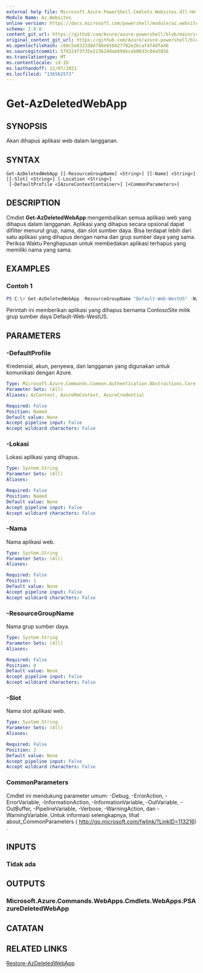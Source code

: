 ```yaml
---
external help file: Microsoft.Azure.PowerShell.Cmdlets.Websites.dll-Help.xml
Module Name: Az.Websites
online version: https://docs.microsoft.com/powershell/module/az.websites/get-azdeletedwebapp
schema: 2.0.0
content_git_url: https://github.com/Azure/azure-powershell/blob/main/src/Websites/Websites/help/Get-AzDeletedWebApp.md
original_content_git_url: https://github.com/Azure/azure-powershell/blob/main/src/Websites/Websites/help/Get-AzDeletedWebApp.md
ms.openlocfilehash: c88c5e8322d84786eb58427782e26caf4f4dfa46
ms.sourcegitcommit: 579224f3f35e223624deb694bceb0033c84a5856
ms.translationtype: MT
ms.contentlocale: id-ID
ms.lasthandoff: 12/07/2021
ms.locfileid: "136562573"
---
```

# Get-AzDeletedWebApp

## SYNOPSIS
Akan dihapus aplikasi web dalam langganan.

## SYNTAX

```
Get-AzDeletedWebApp [[-ResourceGroupName] <String>] [[-Name] <String>] [[-Slot] <String>] [-Location <String>]
 [-DefaultProfile <IAzureContextContainer>] [<CommonParameters>]
```

## DESCRIPTION
Cmdlet **Get-AzDeletedWebApp** mengembalikan semua aplikasi web yang dihapus dalam langganan. Aplikasi yang dihapus secara opsional dapat difilter menurut grup, nama, dan slot sumber daya. Bisa terdapat lebih dari satu aplikasi yang dihapus dengan nama dan grup sumber daya yang sama. Periksa Waktu Penghapusan untuk membedakan aplikasi terhapus yang memiliki nama yang sama.

## EXAMPLES

### Contoh 1
```powershell
PS C:\> Get-AzDeletedWebApp -ResourceGroupName "Default-Web-WestUS" -Name "ContosoSite"
```

Perintah ini memberikan aplikasi yang dihapus bernama ContosoSite milik grup sumber daya Default-Web-WestUS.

## PARAMETERS

### -DefaultProfile
Kredensial, akun, penyewa, dan langganan yang digunakan untuk komunikasi dengan Azure.

```yaml
Type: Microsoft.Azure.Commands.Common.Authentication.Abstractions.Core.IAzureContextContainer
Parameter Sets: (All)
Aliases: AzContext, AzureRmContext, AzureCredential

Required: False
Position: Named
Default value: None
Accept pipeline input: False
Accept wildcard characters: False
```

### -Lokasi
Lokasi aplikasi yang dihapus.

```yaml
Type: System.String
Parameter Sets: (All)
Aliases:

Required: False
Position: Named
Default value: None
Accept pipeline input: False
Accept wildcard characters: False
```

### -Nama
Nama aplikasi web.

```yaml
Type: System.String
Parameter Sets: (All)
Aliases:

Required: False
Position: 1
Default value: None
Accept pipeline input: False
Accept wildcard characters: False
```

### -ResourceGroupName
Nama grup sumber daya.

```yaml
Type: System.String
Parameter Sets: (All)
Aliases:

Required: False
Position: 0
Default value: None
Accept pipeline input: False
Accept wildcard characters: False
```

### -Slot
Nama slot aplikasi web.

```yaml
Type: System.String
Parameter Sets: (All)
Aliases:

Required: False
Position: 2
Default value: None
Accept pipeline input: False
Accept wildcard characters: False
```

### CommonParameters
Cmdlet ini mendukung parameter umum: -Debug, -ErrorAction, -ErrorVariable, -InformationAction, -InformationVariable, -OutVariable, -OutBuffer, -PipelineVariable, -Verbose, -WarningAction, dan -WarningVariable. Untuk informasi selengkapnya, lihat about_CommonParameters ( http://go.microsoft.com/fwlink/?LinkID=113216) .

## INPUTS

### Tidak ada

## OUTPUTS

### Microsoft.Azure.Commands.WebApps.Cmdlets.WebApps.PSAzureDeletedWebApp

## CATATAN

## RELATED LINKS

[Restore-AzDeletedWebApp](./Restore-AzDeletedWebApp.md)
